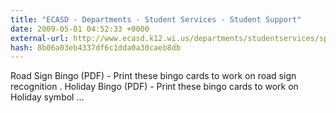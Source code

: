 ```yaml
---
title: "ECASD - Departments - Student Services - Student Support"
date: 2009-05-01 04:52:33 +0000
external-url: http://www.ecasd.k12.wi.us/departments/studentservices/specialeducation/assistive_tech/software/boardmaker/boardmaker_index.html
hash: 8b06a03eb4337df6c1dda0a30caeb8db
---
```


Road Sign Bingo (PDF) - Print these bingo cards to work on road sign recognition   . Holiday Bingo (PDF) - Print these bingo cards to work on Holiday symbol ...
